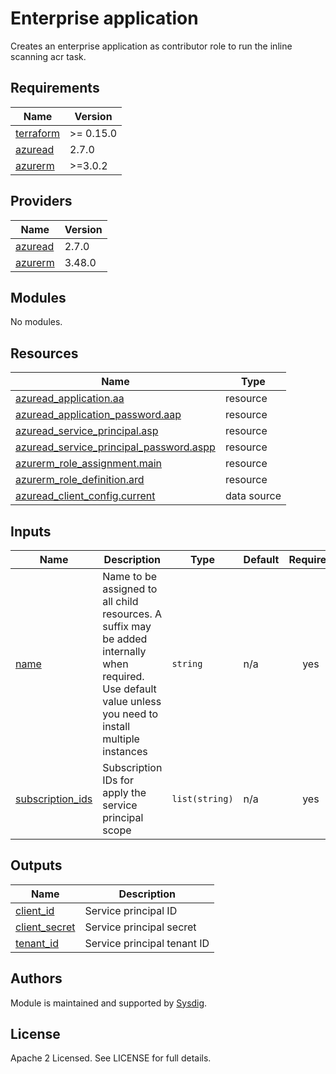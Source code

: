 
# Enterprise application

Creates an enterprise application as contributor role to run the inline scanning acr task.


<!-- BEGINNING OF PRE-COMMIT-TERRAFORM DOCS HOOK -->
## Requirements

| Name | Version |
|------|---------|
| <a name="requirement_terraform"></a> [terraform](#requirement\_terraform) | >= 0.15.0 |
| <a name="requirement_azuread"></a> [azuread](#requirement\_azuread) | 2.7.0 |
| <a name="requirement_azurerm"></a> [azurerm](#requirement\_azurerm) | >=3.0.2 |

## Providers

| Name | Version |
|------|---------|
| <a name="provider_azuread"></a> [azuread](#provider\_azuread) | 2.7.0 |
| <a name="provider_azurerm"></a> [azurerm](#provider\_azurerm) | 3.48.0 |

## Modules

No modules.

## Resources

| Name | Type |
|------|------|
| [azuread_application.aa](https://registry.terraform.io/providers/hashicorp/azuread/2.7.0/docs/resources/application) | resource |
| [azuread_application_password.aap](https://registry.terraform.io/providers/hashicorp/azuread/2.7.0/docs/resources/application_password) | resource |
| [azuread_service_principal.asp](https://registry.terraform.io/providers/hashicorp/azuread/2.7.0/docs/resources/service_principal) | resource |
| [azuread_service_principal_password.aspp](https://registry.terraform.io/providers/hashicorp/azuread/2.7.0/docs/resources/service_principal_password) | resource |
| [azurerm_role_assignment.main](https://registry.terraform.io/providers/hashicorp/azurerm/latest/docs/resources/role_assignment) | resource |
| [azurerm_role_definition.ard](https://registry.terraform.io/providers/hashicorp/azurerm/latest/docs/resources/role_definition) | resource |
| [azuread_client_config.current](https://registry.terraform.io/providers/hashicorp/azuread/2.7.0/docs/data-sources/client_config) | data source |

## Inputs

| Name | Description | Type | Default | Required |
|------|-------------|------|---------|:--------:|
| <a name="input_name"></a> [name](#input\_name) | Name to be assigned to all child resources. A suffix may be added internally when required. Use default value unless you need to install multiple instances | `string` | n/a | yes |
| <a name="input_subscription_ids"></a> [subscription\_ids](#input\_subscription\_ids) | Subscription IDs for apply the service principal scope | `list(string)` | n/a | yes |

## Outputs

| Name | Description |
|------|-------------|
| <a name="output_client_id"></a> [client\_id](#output\_client\_id) | Service principal ID |
| <a name="output_client_secret"></a> [client\_secret](#output\_client\_secret) | Service principal secret |
| <a name="output_tenant_id"></a> [tenant\_id](#output\_tenant\_id) | Service principal tenant ID |
<!-- END OF PRE-COMMIT-TERRAFORM DOCS HOOK -->

## Authors

Module is maintained and supported by [Sysdig](https://sysdig.com).

## License

Apache 2 Licensed. See LICENSE for full details.
